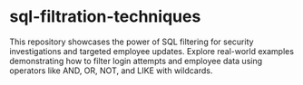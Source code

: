 # sql-filtration-techniques
This repository showcases the power of SQL filtering for security investigations and targeted employee updates. Explore real-world examples demonstrating how to filter login attempts and employee data using operators like AND, OR, NOT, and LIKE with wildcards.
